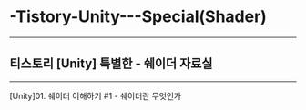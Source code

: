 # -Tistory-Unity---Special(Shader)

-----------------------------------

## 티스토리 [Unity] 특별한 - 쉐이더 자료실

-----------------------------------

[Unity]01. 쉐이더 이해하기 #1 - 쉐이더란 무엇인가
